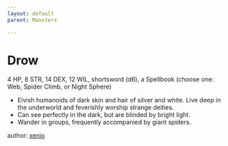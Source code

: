 ```yaml
---
layout: default
parent: Monsters 

--- 
```

# Drow
4 HP, 8 STR, 14 DEX, 12 WIL, shortsword (d6), a Spellbook (choose one&#58; Web, Spider Climb, or Night Sphere)  
- Elvish humanoids of dark skin and hair of silver and white.   Live deep in the underworld and feverishly worship strange deities.  
- Can see perfectly in the dark, but are blinded by bright light.  
- Wander in groups, frequently accompanied by giant spiders.  




author: [xenio](https://xenioinabottle.blogspot.com/2021/02/classic-monsters-for-cairnito-part-1.html) 


